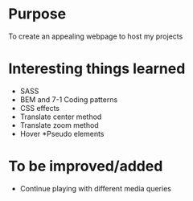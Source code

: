 # Purpose
To create an appealing webpage to host my projects

# Interesting things learned
* SASS
* BEM and 7-1 Coding patterns
* CSS effects
* Translate center method
* Translate zoom method
* Hover
*Pseudo elements

# To be improved/added
* Continue playing with different media queries 
